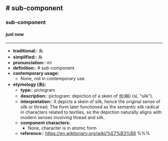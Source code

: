 ## # sub-component
### sub-component
#### just now
---
- **traditional:**: 糸
- **simplified:**: 糸
- **pronunciation:**: mì
- **definition:**: # sub-component
- **contemporary usage:**
  - None, not in contemporary use.
- **etymology (糸):**
  - **type:**: pictogram
  - **description:**: pictogram: depiction of a skein of 丝(絲) (sī, "silk").
  - **interpretation:**: It depicts a skein of silk, hence the original sense of silk or thread. The form later functioned as the semantic silk radical in characters related to textiles, so the depiction naturally aligns with modern senses involving thread and silk.
  - **component characters:**
    - None, character is in atomic form
  - **reference:**: https://en.wiktionary.org/wiki/%E7%B3%B8
%%%
